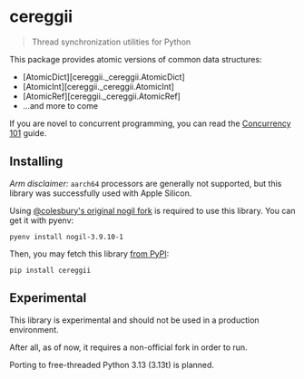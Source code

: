 # cereggii

> Thread synchronization utilities for Python

This package provides atomic versions of common data structures:

- [AtomicDict][cereggii._cereggii.AtomicDict]
- [AtomicInt][cereggii._cereggii.AtomicInt]
- [AtomicRef][cereggii._cereggii.AtomicRef]
- …and more to come

If you are novel to concurrent programming, you can read the [Concurrency
101](./concurrency-101/index.md) guide.

[//]: # (Along with the Python bindings, you can also find equivalent [C-APIs]&#40;./c-api/...&#41;.)


## Installing

*Arm disclaimer:* `aarch64` processors are generally not supported, but this
library was successfully used with Apple Silicon.

Using [@colesbury's original nogil
fork](https://github.com/colesbury/nogil?tab=readme-ov-file#installation) is
required to use this library. You can get it with pyenv:

```shell
pyenv install nogil-3.9.10-1
```

Then, you may fetch this library [from PyPI](https://pypi.org/project/cereggii):

```shell
pip install cereggii
```

## Experimental

This library is experimental and should not be used in a production environment.

After all, as of now, it requires a non-official fork in order to run.

Porting to free-threaded Python 3.13 (3.13t) is planned.
